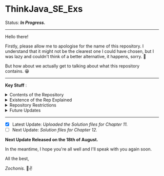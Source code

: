 # ThinkJava_SE_Exs

Status: ___In Progress.___

- - - -

Hello there!

Firstly, please allow me to apologise for the name of this repository. I understand that it might not be the clearest one I could have chosen, but I was lazy and couldn't think
of a better alternative, it happens, sorry. :grimacing:

But how about we actually get to talking about what this repository contains. :grin:

- - - -

__Key Stuff__ :

<details>
  <summary>Contents of the Repository</summary>
  <p></p>
  <p>Ok, this repository contains a bunch of folders and files that represent solutions for the problems which are proposed in the 2nd edition of the "Think Java" book by Allen B. Downey and Chris Mayfield.</p>
</details>

<details>
  <summary>Existence of the Rep Explained</summary>
  <p></p>
  <p>I made this repository because I thought it was a neat little project to work on and it has helped me get familiar with the basics of GitHub. :wink:</p>
</details>

<details>
  <summary>Repository Restrictions</summary>
  <p></p>
  <p>As far as I'm concerned, you are ok to do whatever you want with the code you find in this repository. I'm not too fussed about it. :grin:</p>
</details>

<details>
  <summary>Future Updates</summary>
  <p></p>
  <p>Right now, I still have to finish off code for many of the chapters and check it before sending it to the repository so this project is still in progress and will be continuously updated, I'll probably have to update this read me though if I make the rep public. :laughing:</p>
</details>

- - - -

- [X] Latest Update: _Uploaded the Solution files for Chapter 11._ 
- [ ] Next Update: _Solution files for Chapter 12._

__Next Update Released on the 18th of August.__

In the meantime, I hope you're all well and I'll speak with you again soon. 

All the best,

_Zochonis._ :facepunch::v:
